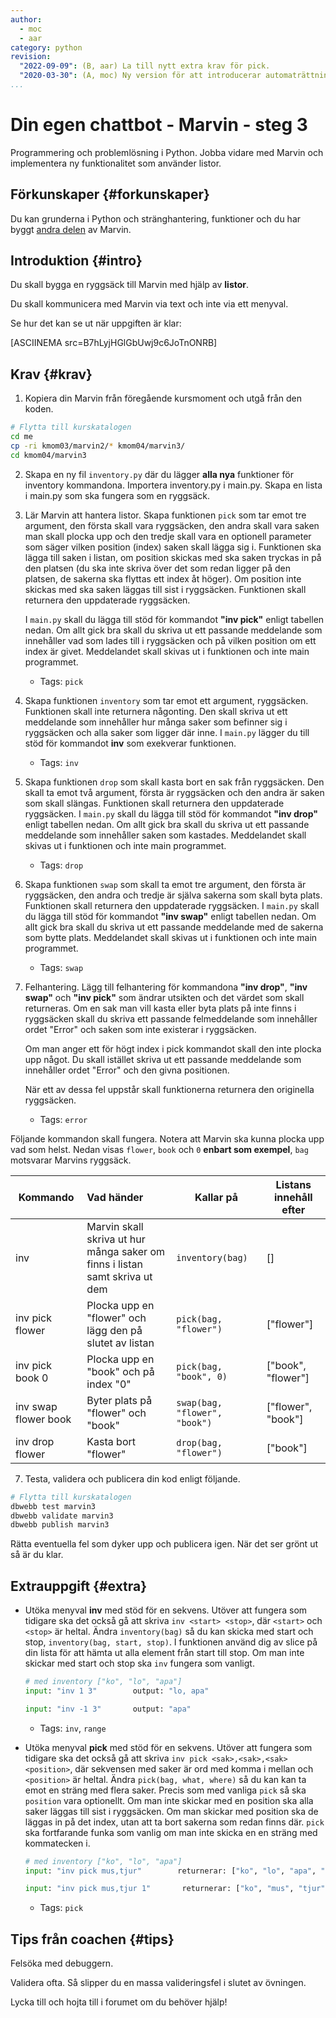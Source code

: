 ```yaml
---
author:
  - moc
  - aar
category: python
revision:
  "2022-09-09": (B, aar) La till nytt extra krav för pick.
  "2020-03-30": (A, moc) Ny version för att introducerar automaträttning.
...
```

Din egen chattbot - Marvin - steg 3
==================================

Programmering och problemlösning i Python. Jobba vidare med Marvin och implementera ny funktionalitet som använder listor.

<!--more-->


Förkunskaper {#forkunskaper}
-----------------------

Du kan grunderna i Python och stränghantering, funktioner och du har byggt [andra delen](uppgift/din-egen-chattbot-marvin-steg-2-v4) av Marvin.



Introduktion {#intro}
-----------------------

Du skall bygga en ryggsäck till Marvin med hjälp av **listor**.

Du skall kommunicera med Marvin via text och inte via ett menyval.

Se hur det kan se ut när uppgiften är klar:

[ASCIINEMA src=B7hLyjHGlGbUwj9c6JoTnONRB]



Krav {#krav}
-----------------------

1. Kopiera din Marvin från föregående kursmoment och utgå från den koden.

```bash
# Flytta till kurskatalogen
cd me
cp -ri kmom03/marvin2/* kmom04/marvin3/
cd kmom04/marvin3
```

2. Skapa en ny fil `inventory.py` där du lägger **alla nya** funktioner för inventory kommandona. Importera inventory.py i main.py. Skapa en lista i main.py som ska fungera som en ryggsäck.

3. Lär Marvin att hantera listor. Skapa funktionen `pick` som tar emot tre argument, den första skall vara ryggsäcken, den andra skall vara saken man skall plocka upp och den tredje skall vara en optionell parameter som säger vilken position (index) saken skall lägga sig i. Funktionen ska lägga till saken i listan, om position skickas med ska saken tryckas in på den platsen (du ska inte skriva över det som redan ligger på den platsen, de sakerna ska flyttas ett index åt höger). Om position inte skickas med ska saken läggas till sist i ryggsäcken. Funktionen skall returnera den uppdaterade ryggsäcken.

   I `main.py` skall du lägga till stöd för kommandot **"inv pick"** enligt tabellen nedan. Om allt gick bra skall du skriva ut ett passande meddelande som innehåller vad som lades till i ryggsäcken och på vilken position om ett index är givet. Meddelandet skall skivas ut i funktionen och inte main programmet.

    - Tags: `pick`

4. Skapa funktionen `inventory` som tar emot ett argument, ryggsäcken. Funktionen skall inte returnera någonting. Den skall skriva ut ett meddelande som innehåller hur många saker som befinner sig i ryggsäcken och alla saker som ligger där inne. I `main.py` lägger du till stöd för kommandot **inv** som exekverar funktionen.
    - Tags: `inv`

5. Skapa funktionen `drop` som skall kasta bort en sak från ryggsäcken. Den skall ta emot två argument, första är ryggsäcken och den andra är saken som skall slängas. Funktionen skall returnera den uppdaterade ryggsäcken. I `main.py` skall du lägga till stöd för kommandot **"inv drop"** enligt tabellen nedan. Om allt gick bra skall du skriva ut ett passande meddelande som innehåller saken som kastades. Meddelandet skall skivas ut i funktionen och inte main programmet.
    - Tags: `drop`

6. Skapa funktionen `swap` som skall ta emot tre argument, den första är ryggsäcken, den andra och tredje är själva sakerna som skall byta plats. Funktionen skall returnera den uppdaterade ryggsäcken. I `main.py` skall du lägga till stöd för kommandot **"inv swap"** enligt tabellen nedan. Om allt gick bra skall du skriva ut ett passande meddelande med de sakerna som bytte plats. Meddelandet skall skivas ut i funktionen och inte main programmet.
    - Tags: `swap`

7. Felhantering. Lägg till felhantering för kommandona **"inv drop"**, **"inv swap"** och **"inv pick"** som ändrar utsikten och det värdet som skall returneras. Om en sak man vill kasta eller byta plats på inte finns i ryggsäcken skall du skriva ett passande felmeddelande som innehåller ordet "Error" och saken som inte existerar i ryggsäcken.

    Om man anger ett för högt index i pick kommandot skall den inte plocka upp något. Du skall istället skriva ut ett passande meddelande som innehåller ordet "Error" och den givna positionen.

    När ett av dessa fel uppstår skall funktionerna returnera den originella ryggsäcken.

    - Tags: `error`

Följande kommandon skall fungera. Notera att Marvin ska kunna plocka upp vad som helst. Nedan visas `flower`, `book` och `0` **enbart som exempel**, `bag` motsvarar Marvins ryggsäck.

| Kommando               | Vad händer                                                                  | Kallar på                     | Listans innehåll efter |
|------------------------|:----------------------------------------------------------------------------|-------------------------------|------------------------|
| inv                    | Marvin skall skriva ut hur många saker om finns i listan samt skriva ut dem | `inventory(bag)`              | []                     |
| inv pick flower        | Plocka upp en "flower" och lägg den på slutet av listan                     | `pick(bag, "flower")`         | ["flower"]             |
| inv pick book 0        | Plocka upp en "book" och på index "0"                                       | `pick(bag, "book", 0)`        | ["book", "flower"]     |
| inv swap flower book   | Byter plats på "flower" och "book"                                          | `swap(bag, "flower", "book")` | ["flower", "book"]     |
| inv drop flower        | Kasta bort "flower"                                                         | `drop(bag, "flower")`         | ["book"]               |

7. Testa, validera och publicera din kod enligt följande.

```bash
# Flytta till kurskatalogen
dbwebb test marvin3
dbwebb validate marvin3
dbwebb publish marvin3
```

Rätta eventuella fel som dyker upp och publicera igen. När det ser grönt ut så är du klar.



Extrauppgift {#extra}
-----------------------


- Utöka menyval **inv** med stöd för en sekvens. Utöver att fungera som tidigare ska det också gå att skriva `inv <start> <stop>`, där `<start>` och `<stop>` är heltal. Ändra `inventory(bag)` så du kan skicka med start och stop, `inventory(bag, start, stop)`. I funktionen använd dig av slice på din lista för att hämta ut alla element från start till stop. Om man inte skickar med start och stop ska `inv` fungera som vanligt.

    ```python
    # med inventory ["ko", "lo", "apa"]
    input: "inv 1 3"        output: "lo, apa"

    input: "inv -1 3"       output: "apa"
    ```

    - Tags: `inv`, `range`


- Utöka menyval **pick** med stöd för en sekvens. Utöver att fungera som tidigare ska det också gå att skriva `inv pick <sak>,<sak>,<sak> <position>`, där sekvensen med saker är ord med komma i mellan och `<position>` är heltal. Ändra `pick(bag, what, where)` så du kan kan ta emot en sträng med flera saker. Precis som med vanliga `pick` så ska `position` vara optionellt. Om man inte skickar med en position ska alla saker läggas till sist i ryggsäcken. Om man skickar med position ska de läggas in på det index, utan att ta bort sakerna som redan finns där. `pick` ska fortfarande funka som vanlig om man inte skicka en en sträng med kommatecken i.

    ```python
    # med inventory ["ko", "lo", "apa"]
    input: "inv pick mus,tjur"        returnerar: ["ko", "lo", "apa", "mus", "tjur"]

    input: "inv pick mus,tjur 1"       returnerar: ["ko", "mus", "tjur", "lo", "apa"]
    ```

    - Tags: `pick`




Tips från coachen {#tips}
-----------------------

Felsöka med debuggern.

Validera ofta. Så slipper du en massa valideringsfel i slutet av övningen.

Lycka till och hojta till i forumet om du behöver hjälp!
